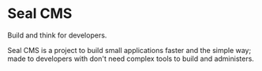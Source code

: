 # Seal CMS
Build and think for developers.

Seal CMS is a project to build small applications faster and the simple way; made to developers with don't need complex tools to build and administers.

